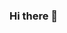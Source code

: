 ### Hi there 👋

<!--
**mahmutgemici0/mahmutgemici0** is a ✨ _special_ ✨ repository because its `README.md` (this file) appears on your GitHub profile.

Here are some ideas to get you started:

- 🔭 I’m currently working on Airport Region Detection from Satellite Imagery
- 🌱 I’m currently learning object detection, image segmentation
- 💬 Ask me about study abroad, machine learning.
- 📫 How to reach me: mahmut.gemici@icloud.com
- 😄 Pronouns: he/him/his
- ⚡ Fun fact: I like to snowboard although I was born and raise in Antalya/TR
-->
